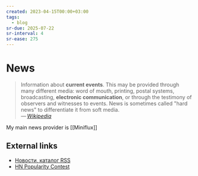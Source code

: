 ```yaml
---
created: 2023-04-15T00:00+03:00
tags:
  - blog
sr-due: 2025-07-22
sr-interval: 4
sr-ease: 275
---
```


# News

> Information about **current events**. This may be provided through many different media: word of mouth, printing, postal systems, broadcasting, **electronic communication**, or through the testimony of observers and witnesses to events. News is sometimes called "hard news" to differentiate it from soft media.\
> — <cite>[Wikipedia](https://en.wikipedia.org/wiki/News)</cite>

My main news provider is [[Miniflux]]

## External links

- [Новости, каталог RSS](https://www.michael-smirnov.ru/)
- [HN Popularity Contest](https://refactoringenglish.com/tools/hn-popularity/)

